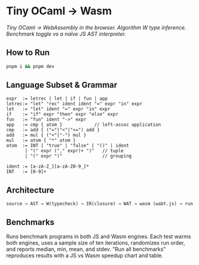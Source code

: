 # Tiny OCaml → Wasm

*Tiny OCaml → WebAssembly in the browser. Algorithm W type inference. Benchmark toggle vs a naïve JS AST interpreter.*

## How to Run

```bash
pnpm i && pnpm dev
```

## Language Subset & Grammar

```bnf
expr  := letrec | let | if | fun | app
letrec:= "let" "rec" ident ident "=" expr "in" expr
let   := "let" ident "=" expr "in" expr
if    := "if" expr "then" expr "else" expr
fun   := "fun" ident "->" expr
app   := cmp { atom }            // left-assoc application
cmp   := add { ("="|"<"|"<=") add }
add   := mul { ("+"|"-") mul }
mul   := atom { "*" atom }
atom  := INT | "true" | "false" | "()" | ident
       | "(" expr ("," expr)+ ")"   // tuple
       | "(" expr ")"               // grouping

ident := [a-zA-Z_][a-zA-Z0-9_]*
INT   := [0-9]+
```

## Architecture

`source → AST → W(typecheck) → IR(closure) → WAT → wasm (wabt.js) → run`

## Benchmarks

Runs benchmark programs in both JS and Wasm engines. Each test warms both engines, uses a sample size of ten iterations, randomizes run order, and reports median, min, mean, and stdev. "Run all benchmarks" reproduces results with a JS vs Wasm speedup chart and table.

